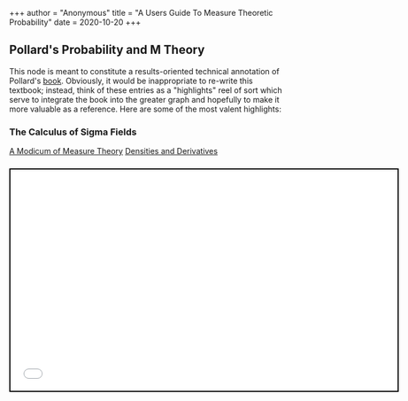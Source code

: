 +++
 author = "Anonymous"
 title = "A Users Guide To Measure Theoretic Probability"
 date = 2020-10-20
+++


## Pollard's Probability and M Theory
This node is meant to constitute a results-oriented technical annotation of Pollard's [book](https://www.amazon.com/Theoretic-Probability-Statistical-Probabilistic-Mathematics/dp/0521002893). Obviously, it would be inappropriate to re-write this textbook; instead, think of these entries as a "highlights" reel of sort which serve to integrate the book into the greater graph and hopefully to make it more valuable as a reference. Here are some of the most valent highlights:
### The Calculus of Sigma Fields
[A Modicum of Measure Theory](https://www.processingstochasticities.com/obsidian_port/A_Modicum_Of_Measure_Theory/)
[Densities and Derivatives](https://www.processingstochasticities.com/obsidian_port/Densities_And_Derivatives/)
###

 
 <iframe seamless src="/obsidian_port/nodes/A_Users_Guide_To_Measure_Theoretic_Probability.html" style="width:700px; height:400px; border: 2px solid black"></iframe>